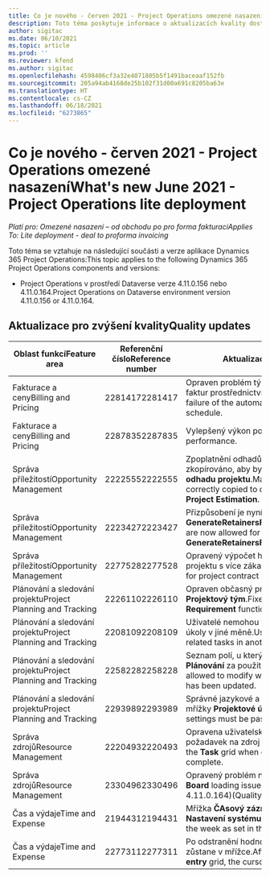 ```yaml
---
title: Co je nového - červen 2021 - Project Operations omezené nasazení
description: Toto téma poskytuje informace o aktualizacích kvality dostupných ve verzi omezeného nasazení Project Operations z června 2021.
author: sigitac
ms.date: 06/10/2021
ms.topic: article
ms.prod: ''
ms.reviewer: kfend
ms.author: sigitac
ms.openlocfilehash: 4598406cf3a32e4071805b5f1491baceaaf152fb
ms.sourcegitcommit: 205a94ab4168de25b102f31d00a691c8205ba63e
ms.translationtype: HT
ms.contentlocale: cs-CZ
ms.lasthandoff: 06/18/2021
ms.locfileid: "6273865"
---
```

# <a name="whats-new-june-2021---project-operations-lite-deployment"></a><span data-ttu-id="ed623-103">Co je nového - červen 2021 - Project Operations omezené nasazení</span><span class="sxs-lookup"><span data-stu-id="ed623-103">What's new June 2021 - Project Operations lite deployment</span></span>

<span data-ttu-id="ed623-104">_Platí pro: Omezené nasazení – od obchodu po pro forma fakturaci_</span><span class="sxs-lookup"><span data-stu-id="ed623-104">_Applies To: Lite deployment - deal to proforma invoicing_</span></span>

<span data-ttu-id="ed623-105">Toto téma se vztahuje na následující součásti a verze aplikace Dynamics 365 Project Operations:</span><span class="sxs-lookup"><span data-stu-id="ed623-105">This topic applies to the following Dynamics 365 Project Operations components and versions:</span></span>

  - <span data-ttu-id="ed623-106">Project Operations v prostředí Dataverse verze 4.11.0.156 nebo 4.11.0.164.</span><span class="sxs-lookup"><span data-stu-id="ed623-106">Project Operations on Dataverse environment version 4.11.0.156 or 4.11.0.164.</span></span>

## <a name="quality-updates"></a><span data-ttu-id="ed623-107">Aktualizace pro zvýšení kvality</span><span class="sxs-lookup"><span data-stu-id="ed623-107">Quality updates</span></span>

| <span data-ttu-id="ed623-108">**Oblast funkcí**</span><span class="sxs-lookup"><span data-stu-id="ed623-108">**Feature area**</span></span> | <span data-ttu-id="ed623-109">**Referenční číslo**</span><span class="sxs-lookup"><span data-stu-id="ed623-109">**Reference number**</span></span> | <span data-ttu-id="ed623-110">**Aktualizace pro zvýšení kvality**</span><span class="sxs-lookup"><span data-stu-id="ed623-110">**Quality update**</span></span> |
| --- | --- | --- |
| <span data-ttu-id="ed623-111">Fakturace a ceny</span><span class="sxs-lookup"><span data-stu-id="ed623-111">Billing and Pricing</span></span> | <span data-ttu-id="ed623-112">2281417</span><span class="sxs-lookup"><span data-stu-id="ed623-112">2281417</span></span> | <span data-ttu-id="ed623-113">Opraven problém týkající se selhání akce automatického vytváření faktur prostřednictvím plánu faktur.</span><span class="sxs-lookup"><span data-stu-id="ed623-113">Fixed the issue regarding the failure of the automatic invoice creation action through the invoice schedule.</span></span> |
| <span data-ttu-id="ed623-114">Fakturace a ceny</span><span class="sxs-lookup"><span data-stu-id="ed623-114">Billing and Pricing</span></span> | <span data-ttu-id="ed623-115">2287835</span><span class="sxs-lookup"><span data-stu-id="ed623-115">2287835</span></span> |   <span data-ttu-id="ed623-116">Vylepšený výkon potvrzení faktury.</span><span class="sxs-lookup"><span data-stu-id="ed623-116">Improved invoice confirmation performance.</span></span> |
| <span data-ttu-id="ed623-117">Správa příležitostí</span><span class="sxs-lookup"><span data-stu-id="ed623-117">Opportunity Management</span></span> | <span data-ttu-id="ed623-118">2222555</span><span class="sxs-lookup"><span data-stu-id="ed623-118">2222555</span></span> | <span data-ttu-id="ed623-119">Zpoplatnění odhadů materiálu musí být při použití správně zkopírováno, aby bylo možné uvést podrobnosti řádku **Import z odhadu projektu**.</span><span class="sxs-lookup"><span data-stu-id="ed623-119">Material estimates chargeability must be correctly copied to quote line details when using **Import from Project Estimation**.</span></span> |
| <span data-ttu-id="ed623-120">Správa příležitostí</span><span class="sxs-lookup"><span data-stu-id="ed623-120">Opportunity Management</span></span> | <span data-ttu-id="ed623-121">2223427</span><span class="sxs-lookup"><span data-stu-id="ed623-121">2223427</span></span> | <span data-ttu-id="ed623-122">Přizpůsobení je nyní povoleno pro akci **GenerateRetainersFromRetainerScheduleOptions**.</span><span class="sxs-lookup"><span data-stu-id="ed623-122">Customizations are now allowed for the action, **GenerateRetainersFromRetainerScheduleOptions**.</span></span> |
| <span data-ttu-id="ed623-123">Správa příležitostí</span><span class="sxs-lookup"><span data-stu-id="ed623-123">Opportunity Management</span></span> | <span data-ttu-id="ed623-124">2277528</span><span class="sxs-lookup"><span data-stu-id="ed623-124">2277528</span></span> | <span data-ttu-id="ed623-125">Opravený výpočet hodnoty milníku fakturace pro řádky smlouvy projektu s více zákazníky.</span><span class="sxs-lookup"><span data-stu-id="ed623-125">Fixed billing milestone value calculation for project contract lines with multiple customers.</span></span> |
| <span data-ttu-id="ed623-126">Plánování a sledování projektu</span><span class="sxs-lookup"><span data-stu-id="ed623-126">Project Planning and Tracking</span></span> | <span data-ttu-id="ed623-127">2226110</span><span class="sxs-lookup"><span data-stu-id="ed623-127">2226110</span></span> | <span data-ttu-id="ed623-128">Opraven občasný problém s funkcí **Generovat požadavek** v mřížce **Projektový tým**.</span><span class="sxs-lookup"><span data-stu-id="ed623-128">Fixed the intermittent issue with the **Generate Requirement** function in the **Project team** grid.</span></span> |
| <span data-ttu-id="ed623-129">Plánování a sledování projektu</span><span class="sxs-lookup"><span data-stu-id="ed623-129">Project Planning and Tracking</span></span> | <span data-ttu-id="ed623-130">2208109</span><span class="sxs-lookup"><span data-stu-id="ed623-130">2208109</span></span> | <span data-ttu-id="ed623-131">Uživatelé nemohou vytvořit projekt v jedné měně se souvisejícími úkoly v jiné měně.</span><span class="sxs-lookup"><span data-stu-id="ed623-131">Users can't create a project in one currency with related tasks in another currency.</span></span> |
| <span data-ttu-id="ed623-132">Plánování a sledování projektu</span><span class="sxs-lookup"><span data-stu-id="ed623-132">Project Planning and Tracking</span></span> | <span data-ttu-id="ed623-133">2258228</span><span class="sxs-lookup"><span data-stu-id="ed623-133">2258228</span></span> | <span data-ttu-id="ed623-134">Seznam polí, u kterých jsou povoleny úpravy pomocí entit **Plánování** za použití API plánu, byl aktualizován.</span><span class="sxs-lookup"><span data-stu-id="ed623-134">The list of fields allowed to modify with **Scheduling** entities using the Schedule API has been updated.</span></span> |
| <span data-ttu-id="ed623-135">Plánování a sledování projektu</span><span class="sxs-lookup"><span data-stu-id="ed623-135">Project Planning and Tracking</span></span> | <span data-ttu-id="ed623-136">2293989</span><span class="sxs-lookup"><span data-stu-id="ed623-136">2293989</span></span> | <span data-ttu-id="ed623-137">Správné jazykové a regionální nastavení musí být předáno do mřížky **Projektové úkoly**.</span><span class="sxs-lookup"><span data-stu-id="ed623-137">The correct language and regional settings must be passed to the **Project Tasks** grid.</span></span>|
| <span data-ttu-id="ed623-138">Správa zdrojů</span><span class="sxs-lookup"><span data-stu-id="ed623-138">Resource Management</span></span> | <span data-ttu-id="ed623-139">2220493</span><span class="sxs-lookup"><span data-stu-id="ed623-139">2220493</span></span> | <span data-ttu-id="ed623-140">Opravena uživatelské prostředí v mřížce **Úkol**, když rychle označíte požadavek na zdroj jako dokončený.</span><span class="sxs-lookup"><span data-stu-id="ed623-140">Fixed the user experience in the **Task** grid when quickly marking a resource request as complete.</span></span> |
| <span data-ttu-id="ed623-141">Správa zdrojů</span><span class="sxs-lookup"><span data-stu-id="ed623-141">Resource Management</span></span> | <span data-ttu-id="ed623-142">2330496</span><span class="sxs-lookup"><span data-stu-id="ed623-142">2330496</span></span> | <span data-ttu-id="ed623-143">Opravený problém načítání **Plánovací vývěsky**.</span><span class="sxs-lookup"><span data-stu-id="ed623-143">Fixed the **Schedule Board** loading issue.</span></span> <span data-ttu-id="ed623-144">(Aktualizace kvality je k dispozici ve verzi 4.11.0.164)</span><span class="sxs-lookup"><span data-stu-id="ed623-144">(Quality update is available in version 4.11.0.164)</span></span> |
| <span data-ttu-id="ed623-145">Čas a výdaje</span><span class="sxs-lookup"><span data-stu-id="ed623-145">Time and Expense</span></span> | <span data-ttu-id="ed623-146">2194431</span><span class="sxs-lookup"><span data-stu-id="ed623-146">2194431</span></span> | <span data-ttu-id="ed623-147">Mřížka **ČAsový záznam** musí ctít začátek týdne, jak je stanoveno v **Nastavení systému**.</span><span class="sxs-lookup"><span data-stu-id="ed623-147">The **Time entry** grid must honor the start of the week as set in the **System settings**.</span></span> |
| <span data-ttu-id="ed623-148">Čas a výdaje</span><span class="sxs-lookup"><span data-stu-id="ed623-148">Time and Expense</span></span> | <span data-ttu-id="ed623-149">2277311</span><span class="sxs-lookup"><span data-stu-id="ed623-149">2277311</span></span> | <span data-ttu-id="ed623-150">Po odstranění hodnoty v buňce v mřížce **Časový záznam** kurzor zůstane v mřížce.</span><span class="sxs-lookup"><span data-stu-id="ed623-150">After you delete the value in a cell in the **Time entry** grid, the cursor remains in the grid.</span></span> |
